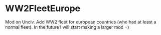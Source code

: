 # WW2FleetEurope
Mod on Unciv. Add WW2 fleet for european countries (who had at least a normal fleet). In the future I will start making a larger mod =)
